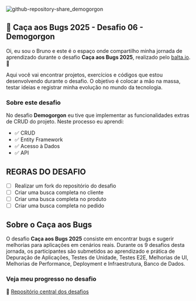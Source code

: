 ![github-repository-share_demogorgon](https://github.com/user-attachments/assets/c91f9801-76f6-4134-a4ef-ad4f96e93ca8)

## 👻 Caça aos Bugs 2025 - Desafio 06 - Demogorgon

Oi, eu sou o Bruno e este é o espaço onde compartilho minha jornada de aprendizado durante o desafio **Caça aos Bugs 2025**, realizado pelo [balta.io](https://balta.io). 👻

Aqui você vai encontrar projetos, exercícios e códigos que estou desenvolvendo durante o desafio. O objetivo é colocar a mão na massa, testar ideias e registrar minha evolução no mundo da tecnologia.

### Sobre este desafio
No desafio **Demogorgon** eu tive que implementar as funcionalidades extras de CRUD do projeto.
Neste processo eu aprendi:
* ✅ CRUD
* ✅ Entity Framework
* ✅ Acesso à Dados
* ✅ API

## REGRAS DO DESAFIO
- [ ] Realizar um fork do repositório do desafio
- [ ] Criar uma busca completa no cliente
- [ ] Criar uma busca completa no produto
- [ ] Criar uma busca completa no pedido

## Sobre o Caça aos Bugs
O desafio **Caça aos Bugs 2025** consiste em encontrar bugs e sugerir melhorias para aplicações em cenários reais. Durante os 9 desafios desta jornada, os participantes são submetidos ao aprendizado e prática de Depuração de Aplicações, Testes de Unidade, Testes E2E, Melhorias de UI, Melhorias de Performance, Deployment e Infraestrutura,
Banco de Dados.

### Veja meu progresso no desafio
🔗 [Repositório central dos desafios](https://github.com/b01tech/balta-desafio-caca-aos-bugs-2025.git)
